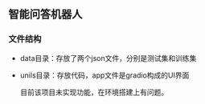 ## 智能问答机器人
### 文件结构
- data目录：存放了两个json文件，分别是测试集和训练集
- unils目录：存放代码，app文件是gradio构成的UI界面

  目前该项目未实现功能，在环境搭建上有问题。
